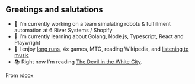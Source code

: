 ## Greetings and salutations

- 🛒   I’m currently working on a team simulating robots & fulfillment automation at 6 River Systems / Shopify
- 🧠   I’m currently learning about Golang, Node.js, Typescript, React and Playwright
- 👾   I enjoy [long runs](https://my.racewire.com/member/579056/), 4x games, MTG, reading Wikipedia, and [listening to music](https://rateyourmusic.com/~yungsitta)
- 📚   Right now I'm reading [The Devil in the White City](https://eriklarsonbooks.com/book/the-devil-in-the-white-city/).

From [rdcox](https://github.com/rdcox)
